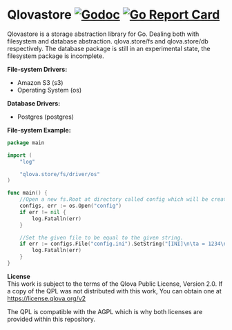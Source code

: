 # Qlovastore [![Godoc](https://godoc.org/github.com/qlova/store?status.svg)](https://godoc.org/github.com/qlova/store) [![Go Report Card](https://goreportcard.com/badge/github.com/qlova/store)](https://goreportcard.com/report/github.com/qlova/store)

Qlovastore is a storage abstraction library for Go. Dealing both with filesystem and database abstraction. qlova.store/fs and qlova.store/db respectively.
The database package is still in an experimental state, the filesystem package is incomplete.

**File-system Drivers:**  

* Amazon S3 (s3)
* Operating System (os)

**Database Drivers:**  

* Postgres (postgres)

**File-system Example:**  

```Go
package main

import (
	"log"

	"qlova.store/fs/driver/os"
)

func main() {
    //Open a new fs.Root at directory called config which will be created if it doesn't exist.
	configs, err := os.Open("config")
	if err != nil {
		log.Fatalln(err)
	}

    //Set the given file to be equal to the given string.
	if err := configs.File("config.ini").SetString("[INI]\n\ta = 1234\n"); err != nil {
		log.Fatalln(err)
	}
}
```

**License**  
This work is subject to the terms of the Qlova Public
License, Version 2.0. If a copy of the QPL was not distributed with this
work, You can obtain one at https://license.qlova.org/v2

The QPL is compatible with the AGPL which is why both licenses are provided within this repository.